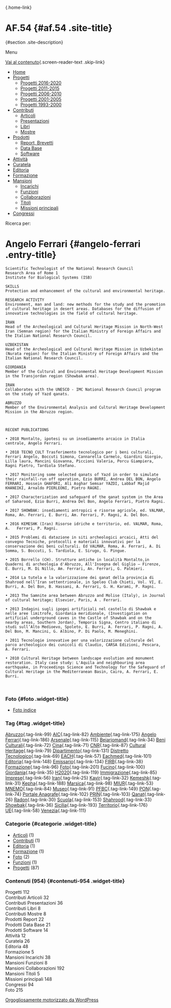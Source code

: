 [](index.html "AF.54"){.home-link}

AF.54 {#af.54 .site-title}
=====

 {#section .site-description}

Menu

[Vai al contenuto](#content "Vai al contenuto"){.screen-reader-text .skip-link}

-   [Home](index.html)
-   [Progetti](index.html)
    -   [Progetti 2016-2020](index86ea.html?page_id=388)
    -   [Progetti 2011-2015](indexea29.html?page_id=474)
    -   [Progetti 2006-2010](index9b8d.html?page_id=525)
    -   [Progetti 2001-2005](index3429.html?page_id=494)
    -   [Progetti 1993-2000](index5532.html?page_id=559)
-   [Contributi](index376e.html?cat=13)
    -   [Articoli](index305b.html?page_id=438)
    -   [Presentazioni](index3fd7.html?page_id=441)
    -   [Libri](indexb842.html?page_id=450)
    -   [Mostre](index85de.html?page_id=1066)
-   [Prodotti](indexb5e7.html?cat=15)
    -   [Report, Brevetti](indexfea7.html?page_id=1069)
    -   [Data Base](index7175.html?page_id=1072)
    -   [Software](index1a36.html?page_id=1075)
-   [Attività](index852a.html?page_id=410)
-   [Curatela](index5b3e.html?page_id=416)
-   [Editoria](index1597.html?page_id=419)
-   [Formazione](index7f00.html?page_id=422)
-   [Mansioni](index7fa5.html?cat=138)
    -   [Incarichi](indexfc67.html?page_id=1050)
    -   [Funzioni](index5cc7.html?page_id=1061)
    -   [Collaborazioni](index5edb.html?page_id=1083)
    -   [Titoli](indexa54c.html?page_id=1239)
    -   [Missioni principali](indexe97a.html?page_id=1804)
-   [Congressi](index9c1c.html?page_id=425)

Ricerca per:

Angelo Ferrari {#angelo-ferrari .entry-title}
==============



    Scientific Technologist of the National Research Council
    Research Area of Rome 1
    Institute for Biological Systems (ISB)

    SKILLS
    Protection and enhancement of the cultural and environmental heritage.

    RESEARCH ACTIVITY
    Environment, man and land: new methods for the study and the promotion of cultural heritage in desert areas. Databases for the diffusion of innovative technologies in the field of cultural heritage.

    IRAN
    Head of the Archeological and Cultural Heritage Mission in North-West Iran (Semnan region) for the Italian Ministry of Foreign Affairs and the Italian National Research Council.

    UZBEKISTAN
    Head of the Archeological and Cultural Heritage Mission in Uzbekistan (Nurata region) for the Italian Ministry of Foreign Affairs and the Italian National Research Council.

    GIORDANIA
    Member of the Cultural and Environmental Heritage Development Mission in the Transjordan region (Showbak area).

    IRAN
    Collaborates with the UNESCO - IMC National Research Council program on the study of Yazd qanats.

    ABRUZZO
    Member of the Environmental Analysis and Cultural Heritage Development Mission in the Abruzzo region.



    RECENT PUBLICATIONS

    • 2018 Montalto, ipotesi su un insediamento arcaico in Italia centrale, Angelo Ferrari.

    • 2018 TECNO_CULT Trasferimento tecnologico per i beni culturali, Ferrari Angelo, Boccuti Simona, Cannarella Carmelo, Giardini Giorgio, Lilla laura, Mancini Giovanna, Piccioni Valeria, Porcu Giampiera, Ragni Pietro, Tardiola Stefano.

    • 2017 Monitoring some selected qanats of Yazd in order to simulate their rainfall-run off operation, Ezio BURRI, Andrea DEL BON, Angelo FERRARI, Hossein GHAFORI, Ali Asghar Semsar YAZDI, Labbaf Majid KHANEIKI, Arnaldo PIERLEONI, Pietro RAGNI.

    • 2017 Characterization and safeguard of the qanat system in the Area of Saharood, Ezio Burri, Andrea Del Bon, Angelo Ferrari, Pietro Ragni.

    • 2017 SHOWBAK: insediamenti antropici e risorse agricole, ed. VALMAR, Roma, An. Ferrari, E. Burri, Am. Ferrari, P. Ragni, A. Del Bon.

    • 2016 KEMESHK (Iran) Risorse idriche e territorio, ed. VALMAR, Roma, A.   Ferrari, P. Ragni.

    • 2015 Problemi di datazione in siti archeologici arcaici, Atti del convegno Tecniche, protocolli e materiali innovativi per la conservazione dei beni culturali. Ed VALMAR, Roma, A. Ferrari, A. Di Somma, S. Boccuti, S. Tardiola, E. Sirugo, G. Pingue.

    • 2015 Borrello (CH). Strutture antiche in località Montalto,in Quaderni di archeologia d'Abruzzo, All'Insegna del Giglio – Firenze, E. Burri, M. Di Nillo, Am. Ferrari, An. Ferrari, G. Palmieri.

    • 2014 La tutela e la valorizzazione dei qanat della provincia di Shahrood nell’Iran settentrionale, in Speleo Club Chieti, Vol. VI, E. Burri, A. Del Bon, B. Hassani, A. Ferrari, G. H. Karami, P. Ragni.

    • 2013 The Samnite area between Abruzzo and Molise (Italy), in Journal of cultural heritage; Elsevier, Paris, A . Ferrari.

    • 2013 Indagini sugli ipogei artificiali nel castello di Shawbak e nelle aree limitrofe, Giordania meridionale, (Investigation on artificial underground caves in the Castle of Shawbak and on the nearby areas, Southern Jordan), Temporis Signa, Centro italiano di studi sull’Alto Medioevo, Spoleto, E. Burri, A. Ferrari, P. Ragni, A. Del Bon, M. Mancini, G. Albino, P. Di Paolo, M. Meneghini.

    • 2011 Tecnologie innovative per una valorizzazione culturale del parco archeologico dei cunicoli di Claudio, CARSA Edizioni, Pescara, A. Ferrari.

    • 2010 Cultural Heritage between landscape evolution and monument restoration. Italy case study: L'Aquila and neighbouring area earthquake, in Proceedings Science and Technology for the Safeguard of Cultural Heritage in the Mediterranean Basin, Cairo, A. Ferrari, E. Burri.

 

### Foto {#foto .widget-title}

-   [Foto indice](indexaa27.html?page_id=1256)

### Tag {#tag .widget-title}

[Abruzzo](indexbf18.html?tag=abruzzo "2 argomenti"){.tag-link-99} [AIC](indexfd92.html?tag=aic "4 argomenti"){.tag-link-82} [Ambiente](indexa6a7.html?tag=ambiente "6 argomenti"){.tag-link-175} [Angelo Ferrari](indexdddd.html?tag=angelo-ferrari "22 argomenti"){.tag-link-186} [Arsenale](index6e38.html?tag=arsenale "2 argomenti"){.tag-link-115} [Bejarjomand](index93d3.html?tag=bejarjomand "1 argomento"){.tag-link-34} [Beni Culturali](index883e.html?tag=beni-culturali "14 argomenti"){.tag-link-72} [Cina](index26c3.html?tag=cina "2 argomenti"){.tag-link-71} [CNR](index47bd.html?tag=cnr "7 argomenti"){.tag-link-87} [Cultural Heritage](index49c7.html?tag=cultural-heritage "2 argomenti"){.tag-link-79} [Dipartimento](index79d6.html?tag=dipartimento "2 argomenti"){.tag-link-131} [Distretto Tecnologico](index057d.html?tag=distretto-tecnologico "2 argomenti"){.tag-link-69} [EACH](index42c8.html?tag=each "2 argomenti"){.tag-link-57} [Eachmed](indexcf6e.html?tag=eachmed "3 argomenti"){.tag-link-101} [Editoria](indexd50c.html?tag=editoria "1 argomento"){.tag-link-148} [Emissario](index7457.html?tag=emissario "4 argomenti"){.tag-link-134} [FIRB](index7342.html?tag=firb "3 argomenti"){.tag-link-38} [Formazione](index52c4.html?tag=formazione "3 argomenti"){.tag-link-96} [Foto](index2e63.html?tag=foto "2 argomenti"){.tag-link-201} [Fucino](index11b4.html?tag=fucino "5 argomenti"){.tag-link-100} [Giordania](index338b.html?tag=giordania "4 argomenti"){.tag-link-35} [H2020](index3914.html?tag=h2020 "10 argomenti"){.tag-link-119} [Immigrazione](index32ae.html?tag=immigrazione "4 argomenti"){.tag-link-85} [Imprese](index514c.html?tag=imprese "5 argomenti"){.tag-link-56} [Iran](index4241.html?tag=iran "5 argomenti"){.tag-link-25} [Kavir](index3aaa.html?tag=kavir "1 argomento"){.tag-link-32} [Kemeshk](index0773.html?tag=kemeshk "1 argomento"){.tag-link-31} [Kepha](index724b.html?tag=kepha "2 argomenti"){.tag-link-188} [Marsica](index6ce2.html?tag=marsica "5 argomenti"){.tag-link-98} [MIUR](index0aa1.html?tag=miur "3 argomenti"){.tag-link-53} [MNEMO](index7027.html?tag=mnemo "3 argomenti"){.tag-link-84} [Museo](index304a.html?tag=museo "2 argomenti"){.tag-link-91} [PFBC](indexc5dc.html?tag=pfbc "1 argomento"){.tag-link-149} [PON](index0011.html?tag=pon "4 argomenti"){.tag-link-74} [Portale Anagrafe](indexe42c.html?tag=portale-anagrafe "2 argomenti"){.tag-link-102} [PRIN](index9cf1.html?tag=prin "2 argomenti"){.tag-link-103} [Qanat](index339d.html?tag=qanat "6 argomenti"){.tag-link-26} [Radon](index68d2.html?tag=radon "3 argomenti"){.tag-link-30} [Scuola](index2953.html?tag=scuola "2 argomenti"){.tag-link-153} [Shahrood](index6549.html?tag=shahrood "2 argomenti"){.tag-link-33} [Showbak](indexde02.html?tag=showbak "4 argomenti"){.tag-link-36} [Sicilia](index4efa.html?tag=sicilia "2 argomenti"){.tag-link-193} [Territorio](indexfff4.html?tag=territorio "4 argomenti"){.tag-link-176} [UE](index3f45.html?tag=ue "12 argomenti"){.tag-link-58} [Venezia](index05f5.html?tag=venezia "8 argomenti"){.tag-link-111}

### Categorie {#categorie .widget-title}

-   [Articoli](indexe788.html?cat=139) (1)
-   [Contributi](index376e.html?cat=13) (1)
-   [Editoria](indexcf7d.html?cat=137) (1)
-   [Formazione](indexc055.html?cat=17) (1)
-   [Foto](index335b.html?cat=155) (2)
-   [Funzioni](index8cc5.html?cat=143) (1)
-   [Progetti](index0b40.html?cat=9) (87)

### Contenuti (954) {#contenuti-954 .widget-title}

Progetti 112\
Contributi Articoli 32\
Contributi Presentazioni 36\
Contributi Libri 8\
Contributi Mostre 8\
Prodotti Report 22\
Prodotti Data Base 21\
Prodotti Software 14\
Attività 12\
Curatela 26\
Editoria 48\
Formazione 5\
Mansioni Incarichi 38\
Mansioni Funzioni 8\
Mansioni Collaborazioni 192\
Mansioni Titoli 5\
Missioni principali 148\
Congressi 94\
Foto 215

[Orgogliosamente motorizzato da WordPress](http://wordpress.org/ "Piattaforma semantica di pubblicazione personale")

